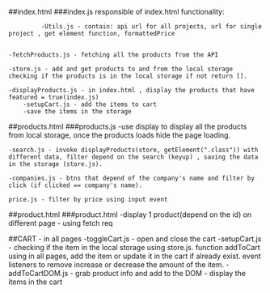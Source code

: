##index.html
###index.js
responsible of index.html functionality:

             -Utils.js - contain: api url for all projects, url for single project , get element function, formattedPrice


    -fetchProducts.js - fetching all the products from the API

    -store.js - add and get products to and from the local storage
    checking if the products is in the local storage if not return [].

    -displayProducts.js - in index.html , display the products that have featured = true(index.js)
        -setupCart.js - add the items to cart
        -save the items in the storage

##products.html
###products.js
-use display to display all the products from local storage, once the products loads hide the page loading.

    -search.js - invoke displayProducts(store, getElement(".class")) with different data, filter depend on the search (keyup) , saving the data in the storage (store.js).

    -companies.js - btns that depend of the company's name and filter by click (if clicked == company's name).

    price.js - filter by price using input event

##product.html
###product.html
-display 1 product(depend on the id) on different page - using fetch req

##CART - in all pages
-toggleCart.js - open and close the cart
-setupCart.js - checking if the item in the local storage using store.js. function addToCart using in all pages, add the item or update it in the cart if already exist.
event listeners to remove increase or decrease the amount of the item.
-addToCartDOM.js - grab product info and add to the DOM - display the items in the cart
